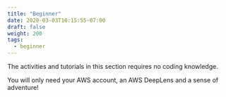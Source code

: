```yaml
---
title: "Beginner"
date: 2020-03-03T10:15:55-07:00
draft: false
weight: 200
tags:
  - beginner
---
```

The activities and tutorials in this section requires no coding knowledge.

You will only need your AWS account, an AWS DeepLens and a sense of adventure!